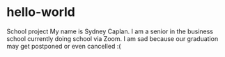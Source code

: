 # hello-world
School project
My name is Sydney Caplan. 
I am a senior in the business school currently doing school via Zoom. 
I am sad because our graduation may get postponed or even cancelled :(

